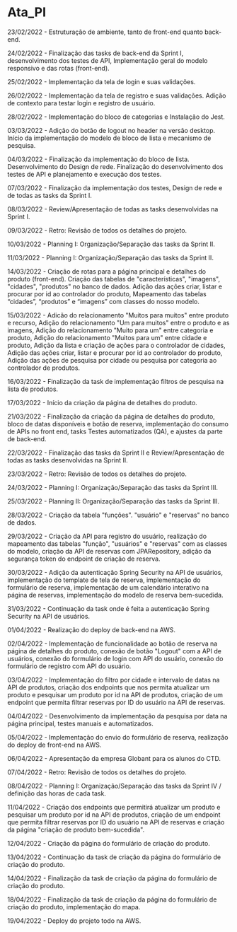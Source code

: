 # Ata_PI

<p>23/02/2022 - Estruturação de ambiente, tanto de front-end quanto back-end.</p>
<p>24/02/2022 - Finalização das tasks de back-end da Sprint I, desenvolvimento dos testes de API, Implementação geral do modelo responsivo e das rotas (front-end).</p>
<p>25/02/2022 - Implementação da tela de login e suas validações.</p>
<p>26/02/2022 - Implementação da tela de registro e suas validações. Adição de contexto para testar login e registro de usuário.</p> 
<p>28/02/2022 - Implementação do bloco de categorias e Instalação do Jest.</p>
<p>03/03/2022 - Adição do botão de logout no header na versão desktop. Início da implementação do modelo de bloco de lista e mecanismo de pesquisa.</p>
<p>04/03/2022 - Finalização da implementação do bloco de lista. Desenvolvimento do Design de rede. Finalização do desenvolvimento dos testes de API e planejamento e execução dos testes.</p>
<p>07/03/2022 - Finalização da implementação dos testes, Design de rede e de todas as tasks da Sprint I.</p>
<p>08/03/2022 - Review/Apresentação de todas as tasks desenvolvidas na Sprint I.</p>
<p>09/03/2022 - Retro: Revisão de todos os detalhes do projeto.</p>
<p>10/03/2022 - Planning I: Organização/Separação das tasks da Sprint II.</p>
<p>11/03/2022 - Planning I: Organização/Separação das tasks da Sprint II.</p>
<p>14/03/2022 - Criação de rotas para a página principal e detalhes do produto (front-end). Criação das tabelas de "características", "imagens", "cidades", "produtos" no banco de dados. Adição das ações criar, listar e procurar por id ao controlador do produto, Mapeamento das tabelas “cidades”, “produtos” e “imagens” com classes do nosso modelo.</p>
<p>15/03/2022 - Adicão do relacionamento "Muitos para muitos" entre produto e recurso, Adição do relacionamento "Um para muitos" entre o produto e as imagens, Adição do relacionamento "Muito para um" entre categoria e produto, Adição do relacionamento "Muitos para um" entre cidade e produto, Adição da lista e criação de ações para o controlador de cidades, Adição das ações criar, listar e procurar por id ao controlador do produto, Adição das ações de pesquisa por cidade ou pesquisa por categoria ao controlador de produtos.</p>
<p>16/03/2022 - Finalização da task de implementação filtros de pesquisa na lista de produtos.</p>
<p>17/03/2022 - Início da criação da página de detalhes do produto.</p>
<p>21/03/2022 - Finalização da criação da página de detalhes do produto, bloco de datas disponíveis e botão de reserva, implementação do consumo de APIs no front end, tasks Testes automatizados (QA), e ajustes da parte de back-end.</p>
<p>22/03/2022 - Finalização das tasks da Sprint II e Review/Apresentação de todas as tasks desenvolvidas na Sprint II.</p>
<p>23/03/2022 - Retro: Revisão de todos os detalhes do projeto.</p>
<p>24/03/2022 - Planning I: Organização/Separação das tasks da Sprint III.</p>
<p>25/03/2022 - Planning II: Organização/Separação das tasks da Sprint III.</p>
<p>28/03/2022 - Criação da tabela "funções". "usuário" e "reservas" no banco de dados.</p>
<p>29/03/2022 - Criação da API para registro do usuário, realização do mapeamento das tabelas "função", "usuários" e "reservas" com as classes do modelo, criação da API de reservas com JPARepository, adição da segurança token do endpoint de criação de reserva.</p>
<p>30/03/2022 - Adição da autenticação Spring Security na API de usuários, implementação do template de tela de reserva, implementação do formulário de reserva, implementação de um calendário interativo na página de reservas, implementação do modelo de reserva bem-sucedida.</p>
<p>31/03/2022 - Continuação da task onde é feita a autenticação Spring Security na API de usuários.</p>
<p>01/04/2022 - Realização do deploy de back-end na AWS.</p>
<p>02/04/2022 - Implementação de funcionalidade ao botão de reserva na página de detalhes do produto, conexão de botão "Logout" com a API de usuários, conexão do formulário de login com API do usuário, conexão do formulário de registro com API do usuário.</p>
<p>03/04/2022 - Implementação do filtro por cidade e intervalo de datas na API de produtos, criação dos endpoints que nos permita atualizar um produto e pesquisar um produto por id na API de produtos, criação de um endpoint que permita filtrar reservas por ID do usuário na API de reservas.</p>
<p>04/04/2022 - Desenvolvimento da implementação da pesquisa por data na página principal, testes manuais e automatizados.</p>
<p>05/04/2022 - Implementação do envio do formulário de reserva, realização do deploy de front-end na AWS.</p>
<p>06/04/2022 - Apresentação da empresa Globant para os alunos do CTD.</p>
<p>07/04/2022 - Retro: Revisão de todos os detalhes do projeto.</p>
<p>08/04/2022 - Planning I: Organização/Separação das tasks da Sprint IV / definição das horas de cada task.</p>
<p>11/04/2022 - Criação dos endpoints que permitirá atualizar um produto e pesquisar um produto por id na API de produtos, criação de um endpoint que permita filtrar reservas por ID do usuário na API de reservas e criação da página "criação de produto bem-sucedida".</p>
<p>12/04/2022 - Criação da página do formulário de criação do produto. </p>
<p>13/04/2022 - Continuação da task de criação da página do formulário de criação do produto. </p>
<p>14/04/2022 - Finalização da task de criação da página do formulário de criação do produto. </p>
<p>18/04/2022 - Finalização da task de criação da página do formulário de criação do produto, implementação do mapa. </p>
<p>19/04/2022 - Deploy do projeto todo na AWS. </p>












